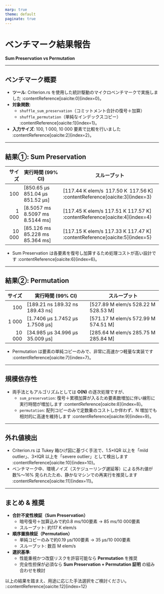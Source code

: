 ```yaml
---
marp: true
theme: default
paginate: true
---
```


# ベンチマーク結果報告  
**Sum Preservation vs Permutation**  

---

## ベンチマーク概要  

- **ツール**: Criterion.rs を使用した統計駆動のマイクロベンチマークで実施しました :contentReference[oaicite:0]{index=0}。  
- **対象関数**:  
  - `shuffle_sum_preservation`（コミットメント合計の復号＋加算）  
  - `shuffle_permutation`（単純なインデックスコピー） :contentReference[oaicite:1]{index=1}。  
- **入力サイズ**: 100, 1 000, 10 000 要素で比較を行いました :contentReference[oaicite:2]{index=2}。  

---

## 結果①: Sum Preservation  

| サイズ | 実行時間 (99% CI)                   | スループット                    |
|------:|-----------------------------------|-------------------------------|
| 100   | [850.65 µs   851.04 µs  851.52 µs] | [117.44 K elem/s  117.50 K  117.56 K] :contentReference[oaicite:3]{index=3} |
| 1 000 | [8.5057 ms  8.5097 ms  8.5144 ms]   | [117.45 K elem/s 117.51 K 117.57 K] :contentReference[oaicite:4]{index=4} |
|10 000 | [85.126 ms 85.228 ms 85.364 ms]    | [117.15 K elem/s 117.33 K 117.47 K] :contentReference[oaicite:5]{index=5} |

- Sum Preservation は各要素を復号し加算するため処理コストが高い設計です :contentReference[oaicite:6]{index=6}。  

---

## 結果②: Permutation  

| サイズ | 実行時間 (99% CI)                   | スループット                     |
|------:|-----------------------------------|--------------------------------|
| 100   | [189.21 ns 189.32 ns 189.43 ns]    | [527.89 M elem/s 528.22 M 528.53 M]  |
| 1 000 | [1.7406 µs 1.7452 µs 1.7508 µs]     | [571.17 M elem/s 572.99 M 574.51 M]  |
|10 000 | [34.985 µs 34.996 µs 35.009 µs]     | [285.64 M elem/s 285.75 M 285.84 M]  |

- Permutation は要素の単純コピーのみで、非常に高速かつ軽量な実装です :contentReference[oaicite:7]{index=7}。  

---

## 規模依存性  

- 両手法ともアルゴリズムとしては **O(N)** の逐次処理ですが、  
  - `sum_preservation`: 復号＋累積加算が入るため要素数増加に伴い線形に実行時間が増加します :contentReference[oaicite:8]{index=8}。  
  - `permutation`: 配列コピーのみで定数乗のコストしか伴わず、N 増加でも相対的に高速を維持します :contentReference[oaicite:9]{index=9}。  

---

## 外れ値検出  

- Criterion.rs は Tukey 箱ひげ図に基づく手法で、1.5×IQR 以上を「mild outlier」、3×IQR 以上を「severe outlier」として検出します :contentReference[oaicite:10]{index=10}。  
- ベンチマーク中、環境ノイズ（スケジューリング遅延等）による外れ値が数%～16% 見られたため、静かなマシンでの再実行を推奨します :contentReference[oaicite:11]{index=11}。  

---

## まとめ & 推奨  

- **合計不変性検証（Sum Preservation）**  
  - 暗号復号＋加算込みで約0.8 ms/100要素 → 85 ms/10 000要素  
  - スループット: 約117 K elem/s  
- **順序置換検証（Permutation）**  
  - 単純コピーのみで約0.19 µs/100要素 → 35 µs/10 000要素  
  - スループット: 数百 M elem/s  
- **選択基準**:  
  - 性能重視かつ改竄リスクを許容可能なら **Permutation** を推奨  
  - 完全性担保が必須なら **Sum Preservation + Permutation 証明** の組み合わせを検討  

以上の結果を踏まえ、用途に応じた手法選択をご検討ください。
::contentReference[oaicite:12]{index=12}
